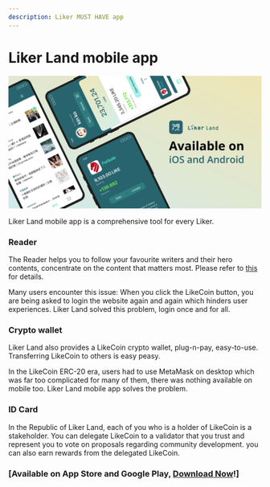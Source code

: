 ```yaml
---
description: Liker MUST HAVE app
---
```


# Liker Land mobile app

![](../../.gitbook/assets/likecoin_ad72_appstore_og_ios_android.png)

Liker Land mobile app is a comprehensive tool for every Liker.

### Reader

The Reader helps you to follow your favourite writers and their hero contents, concentrate on the content that matters most. Please refer to [this](https://docs.like.co/user-guide/liker-land/discovering-contents) for details.

Many users encounter this issue: When you click the LikeCoin button, you are being asked to login the website again and again which hinders user experiences. Liker Land solved this problem, login once and for all.

### Crypto wallet

Liker Land also provides a LikeCoin crypto wallet, plug-n-pay, easy-to-use. Transferring LikeCoin to others is easy peasy.

In the LikeCoin ERC-20 era, users had to use MetaMask on desktop which was far too complicated for many of them, there was nothing available on mobile too. Liker Land mobile app solves the problem.

### ID Card

In the Republic of Liker Land, each of you who is a holder of LikeCoin is a stakeholder. You can delegate LikeCoin to a validator that you trust and represent you to vote on proposals regarding community development. you can also earn rewards from the delegated LikeCoin.

### \[Available on App Store and Google Play, [Download Now](https://like.co/in/getapp)!\]

